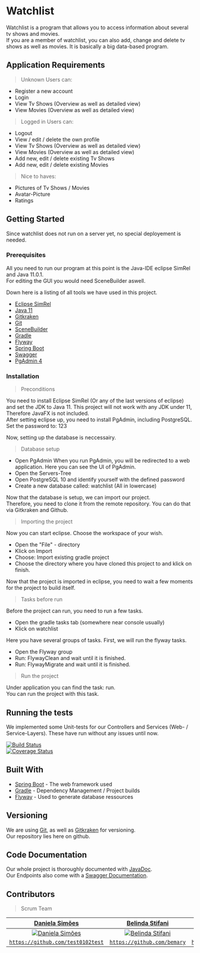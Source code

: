 # Watchlist

Watchlist is a program that allows you to access information about several tv shows and movies. <br>
If you are a member of watchlist, you can also add, change and delete tv shows as well as movies. It is basically a big data-based program. 

## Application Requirements

> Unknown Users can:
- Register a new account
- Login
- View Tv Shows (Overview as well as detailed view)
- View Movies (Overview as well as detailed view)

> Logged in Users can:
- Logout
- View / edit / delete the own profile
- View Tv Shows (Overview as well as detailed view)
- View Movies (Overview as well as detailed view)
- Add new, edit / delete existing Tv Shows
- Add new, edit / delete existing Movies

> Nice to haves:
- Pictures of Tv Shows / Movies
- Avatar-Picture
- Ratings

## Getting Started

Since watchlist does not run on a server yet, no special deployement is needed. 

### Prerequisites

All you need to run our program at this point is the Java-IDE eclipse SimRel and Java 11.0.1.<br>
For editing the GUI you would need SceneBuilder aswell.

Down here is a listing of all tools we have used in this project. 

- [Eclipse SimRel](https://www.eclipse.org/downloads/)
- [Java 11](https://www.oracle.com/technetwork/java/javase/downloads/jdk11-downloads-5066655.html)
- [Gitkraken](https://www.gitkraken.com)
- [Git](https://git-scm.com/)
- [SceneBuilder](https://gluonhq.com/products/scene-builder/)
- [Gradle](https://gradle.org/)
- [Flyway](https://flywaydb.org/)
- [Spring Boot](https://spring.io/projects/spring-boot)
- [Swagger](https://swagger.io/)
- [PgAdmin 4](https://www.pgadmin.org/)

### Installation

> Preconditions

You need to install Eclipse SimRel (Or any of the last versions of eclipse) and set the JDK to Java 11. This project will not work with any JDK under 11, Therefore JavaFX is not included. <br>
After setting eclipse up, you need to install PgAdmin, including PostgreSQL. Set the password to: 123

Now, setting up the database is neccessairy. <br>

> Database setup 

- Open PgAdmin
When you run PgAdmin, you will be redirected to a web application. Here you can see the UI of PgAdmin.
- Open the Servers-Tree
- Open PostgreSQL 10 and identify yourself with the defined password
- Create a new database called: watchlist (All in lowercase)

Now that the database is setup, we can import our project. 
<br>Therefore, you need to clone it from the remote repository. You can do that via Gitkraken and Github.

> Importing the project

Now you can start eclipse. Choose the workspace of your wish. <br>
- Open the "File" - directory
- Klick on Import
- Choose: Import existing gradle project
- Choose the directory where you have cloned this project to and klick on finish.

Now that the project is imported in eclipse, you need to wait a few moments for the project to build itself. 

> Tasks before run

Before the project can run, you need to run a few tasks. 
- Open the gradle tasks tab (somewhere near console usually)
- Klick on watchlist

Here you have several groups of tasks. First, we will run the flyway tasks. 
- Open the Flyway group
- Run: FlywayClean and wait until it is finished.
- Run: FlywayMigrate and wait until it is finished.

> Run the project

Under application you can find the task: run.
<br>You can run the project with this task. 

## Running the tests

We implemented some Unit-tests for our Controllers and Services (Web- / Service-Layers). These have run without any issues until now. 

[![Build Status](http://img.shields.io/travis/badges/badgerbadgerbadger.svg?style=flat-square)](https://travis-ci.org/badges/badgerbadgerbadger)<br>
[![Coverage Status](http://img.shields.io/coveralls/badges/badgerbadgerbadger.svg?style=flat-square)](https://coveralls.io/r/badges/badgerbadgerbadger)


## Built With

* [Spring Boot](https://spring.io/projects/spring-boot) - The web framework used
* [Gradle](https://gradle.org/) - Dependency Management / Project builds
* [Flyway](https://flywaydb.org/) - Used to generate database ressources


## Versioning

We are using [Git](https://git-scm.com/), as well as [Gitkraken](https://www.gitkraken.com/)  for versioning. <br>
Our repository lies here on github. 


## Code Documentation

Our whole project is thoroughly documented with [JavaDoc](https://docs.oracle.com/javase/8/docs/technotes/tools/windows/javadoc.html).<br>Our Endpoints also come with a [Swagger Documentation](https://swagger.io/). 


## Contributors

> Scrum Team

| <a href="https://github.com/test0102test" target="_blank">**Daniela Simões**</a> | <a href="https://github.com/bemary" target="_blank">**Belinda Stifani**</a> | <a href="https://github.com/Lingelingeling" target="_blank">**Belinda Schühle**</a> |
| :---: |:---:| :---:|
| [![Daniela Simões](https://avatars1.githubusercontent.com/u/4284691?v=3&s=200)](https://github.com/test0102test)    | [![Belinda Stifani](https://avatars1.githubusercontent.com/u/4284691?v=3&s=200)](https://github.com/bemary) | [![Belinda Schühle](https://avatars1.githubusercontent.com/u/4284691?v=3&s=200)](https://github.com/Lingelingeling)  |
| <a href="https://github.com/test0102test" target="_blank">`https://github.com/test0102test`</a> | <a href="https://github.com/bemary" target="_blank">`https://github.com/bemary`</a> | <a href="https://github.com/Lingelingeling" target="_blank">`https://github.com/Lingelingeling`</a> |
